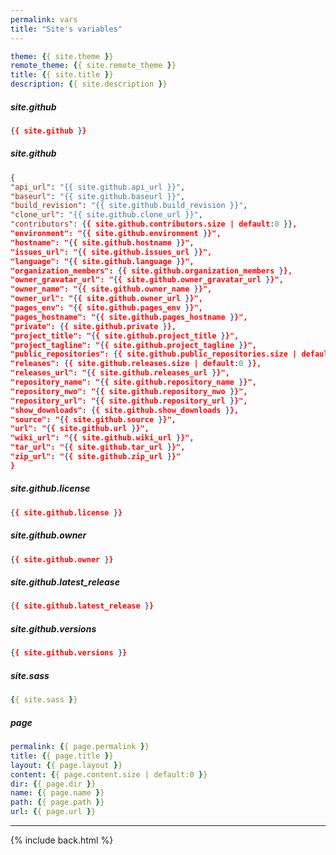 ```yaml
---
permalink: vars
title: "Site's variables"
---
```


<style>.markdown-body .highlight pre{max-height:400px}</style>

```yml
theme: {{ site.theme }}
remote_theme: {{ site.remote_theme }}
title: {{ site.title }}
description: {{ site.description }}
```

##### site.github

```json
{{ site.github }}
```

##### site.github

```json
{
"api_url": "{{ site.github.api_url }}",
"baseurl": "{{ site.github.baseurl }}",
"build_revision": "{{ site.github.build_revision }}",
"clone_url": "{{ site.github.clone_url }}",
"contributors": {{ site.github.contributors.size | default:0 }},
"environment": "{{ site.github.environment }}",
"hostname": "{{ site.github.hostname }}",
"issues_url": "{{ site.github.issues_url }}",
"language": "{{ site.github.language }}",
"organization_members": {{ site.github.organization_members }},
"owner_gravatar_url": "{{ site.github.owner_gravatar_url }}",
"owner_name": "{{ site.github.owner_name }}",
"owner_url": "{{ site.github.owner_url }}",
"pages_env": "{{ site.github.pages_env }}",
"pages_hostname": "{{ site.github.pages_hostname }}",
"private": {{ site.github.private }},
"project_title": "{{ site.github.project_title }}",
"project_tagline": "{{ site.github.project_tagline }}",
"public_repositories": {{ site.github.public_repositories.size | default:0 }},
"releases": {{ site.github.releases.size | default:0 }},
"releases_url": "{{ site.github.releases_url }}",
"repository_name": "{{ site.github.repository_name }}",
"repository_nwo": "{{ site.github.repository_nwo }}",
"repository_url": "{{ site.github.repository_url }}",
"show_downloads": {{ site.github.show_downloads }},
"source": "{{ site.github.source }}",
"url": "{{ site.github.url }}",
"wiki_url": "{{ site.github.wiki_url }}",
"tar_url": "{{ site.github.tar_url }}",
"zip_url": "{{ site.github.zip_url }}"
}
```

##### site.github.license

```json
{{ site.github.license }}
```

##### site.github.owner

```json
{{ site.github.owner }}
```

##### site.github.latest_release

```json
{{ site.github.latest_release }}
```

##### site.github.versions

```json
{{ site.github.versions }}
```

##### site.sass

```yml
{{ site.sass }}
```

##### page

```yml
permalink: {{ page.permalink }}
title: {{ page.title }}
layout: {{ page.layout }}
content: {{ page.content.size | default:0 }}
dir: {{ page.dir }}
name: {{ page.name }}
path: {{ page.path }}
url: {{ page.url }}
```

***

{% include back.html %}
